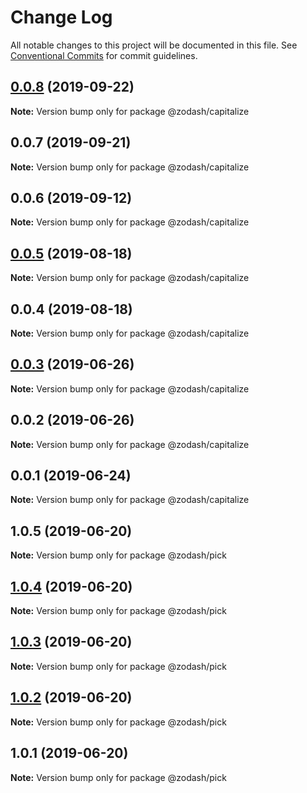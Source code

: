 # Change Log

All notable changes to this project will be documented in this file.
See [Conventional Commits](https://conventionalcommits.org) for commit guidelines.

## [0.0.8](https://github.com/zcorky/zodash/compare/@zodash/capitalize@0.0.7...@zodash/capitalize@0.0.8) (2019-09-22)

**Note:** Version bump only for package @zodash/capitalize





## 0.0.7 (2019-09-21)

**Note:** Version bump only for package @zodash/capitalize





## 0.0.6 (2019-09-12)

**Note:** Version bump only for package @zodash/capitalize





## [0.0.5](https://github.com/zcorky/zodash/compare/@zodash/capitalize@0.0.4...@zodash/capitalize@0.0.5) (2019-08-18)

**Note:** Version bump only for package @zodash/capitalize





## 0.0.4 (2019-08-18)

**Note:** Version bump only for package @zodash/capitalize





## [0.0.3](https://github.com/zcorky/zodash/compare/@zodash/capitalize@0.0.2...@zodash/capitalize@0.0.3) (2019-06-26)

**Note:** Version bump only for package @zodash/capitalize





## 0.0.2 (2019-06-26)

**Note:** Version bump only for package @zodash/capitalize





## 0.0.1 (2019-06-24)

**Note:** Version bump only for package @zodash/capitalize





## 1.0.5 (2019-06-20)

**Note:** Version bump only for package @zodash/pick





## [1.0.4](https://github.com/zcorky/zodash/compare/@zodash/pick@1.0.3...@zodash/pick@1.0.4) (2019-06-20)

**Note:** Version bump only for package @zodash/pick





## [1.0.3](https://github.com/zcorky/zodash/compare/@zodash/pick@1.0.2...@zodash/pick@1.0.3) (2019-06-20)

**Note:** Version bump only for package @zodash/pick





## [1.0.2](https://github.com/zcorky/zodash/compare/@zodash/pick@1.0.1...@zodash/pick@1.0.2) (2019-06-20)

**Note:** Version bump only for package @zodash/pick





## 1.0.1 (2019-06-20)

**Note:** Version bump only for package @zodash/pick
